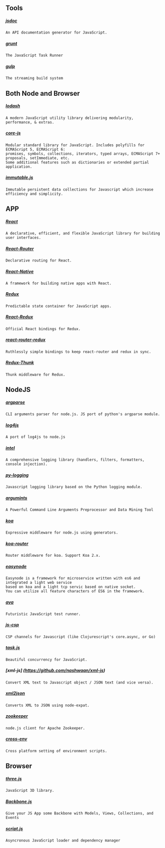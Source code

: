 
## Tools

##### [jsdoc](https://github.com/jsdoc3/jsdoc)
    An API documentation generator for JavaScript.

##### [grunt](https://github.com/gruntjs/grunt)
    The JavaScript Task Runner

##### [gulp](https://github.com/gulpjs/gulp)
    The streaming build system


## Both Node and Browser

##### [lodash](https://github.com/lodash/lodash)
    A modern JavaScript utility library delivering modularity, performance, & extras.

##### [core-js](https://github.com/zloirock/core-js)
    Modular standard library for JavaScript. Includes polyfills for ECMAScript 5, ECMAScript 6:
    promises, symbols, collections, iterators, typed arrays, ECMAScript 7+ proposals, setImmediate, etc.
    Some additional features such as dictionaries or extended partial application.

##### [immutable.js](https://github.com/facebook/immutable-js)
    Immutable persistent data collections for Javascript which increase efficiency and simplicity.


## APP

##### [React](https://facebook.github.io/react)
    A declarative, efficient, and flexible JavaScript library for building user interfaces.

##### [React-Router](https://github.com/ReactTraining/react-router)
    Declarative routing for React.

##### [React-Native](http://facebook.github.io/react-native)
    A framework for building native apps with React.

##### [Redux](http://redux.js.org)
    Predictable state container for JavaScript apps.

##### [React-Redux](https://github.com/reactjs/react-redux)
    Official React bindings for Redux.

##### [react-router-redux](https://github.com/reactjs/react-router-redux)
    Ruthlessly simple bindings to keep react-router and redux in sync.

##### [Redux-Thunk](https://github.com/gaearon/redux-thunk)
    Thunk middleware for Redux.


## NodeJS

##### [argparse](https://github.com/nodeca/argparse)
    CLI arguments parser for node.js. JS port of python's argparse module.

##### [log4js](https://github.com/nomiddlename/log4js-node)
    A port of log4js to node.js

##### [intel](https://github.com/seanmonstar/intel)
    A comprehensive logging library (handlers, filters, formatters, console injection).

##### [py-logging](https://github.com/jose-pleonasm/py-logging)
    Javascript logging library based on the Python logging module.

##### [argumints](https://github.com/decoded4620/argumints)
    A Powerful Command Line Arguments Preprocessor and Data Mining Tool

##### [koa](https://github.com/koajs/koa)
    Expressive middleware for node.js using generators.

##### [koa-router](https://github.com/alexmingoia/koa-router)
    Router middleware for koa. Support Koa 2.x.

##### [easynode](https://github.com/easynode/easynode)
    Easynode is a framework for microservice written with es6 and integrated a light web service
    based on koa and a light tcp servic based on native socket.
    You can utilize all feature characters of ES6 in the framework.

##### [ava](https://github.com/avajs/ava)
    Futuristic JavaScript test runner.

##### [js-csp](https://github.com/ubolonton/js-csp)
    CSP channels for Javascript (like Clojurescript's core.async, or Go)

##### [task.js](https://github.com/mozilla/task.js)
    Beautiful concurrency for JavaScript.

##### [xml-js] (https://github.com/nashwaan/xml-js)
    Convert XML text to Javascript object / JSON text (and vice versa).

##### [xml2json](https://github.com/buglabs/node-xml2json)
    Converts XML to JSON using node-expat.

##### [zookeeper](https://github.com/yfinkelstein/node-zookeeper)
    node.js client for Apache Zookeeper.

##### [cross-env](https://github.com/kentcdodds/cross-env)
    Cross platform setting of environment scripts.


## Browser
##### [three.js](https://github.com/mrdoob/three.js)
    JavaScript 3D library.

##### [Backbone.js](https://github.com/jashkenas/backbone)
    Give your JS App some Backbone with Models, Views, Collections, and Events

##### [script.js](https://github.com/ded/script.js)
    Asyncronous JavaScript loader and dependency manager
